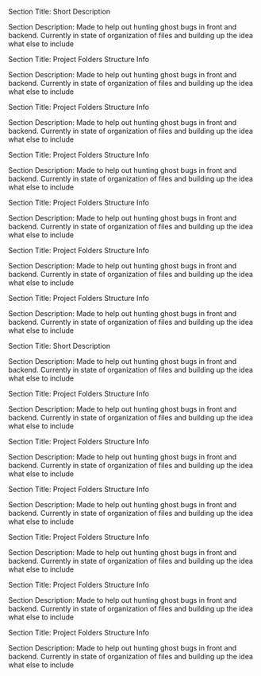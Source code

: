 Section Title: 
Short Description 

Section Description: 
Made to help out hunting ghost bugs in front and backend.
                Currently in state of organization of files and building up the idea what else to include 

Section Title: 
Project Folders Structure Info 

Section Description: 
Made to help out hunting ghost bugs in front and backend.
                Currently in state of organization of files and building up the idea what else to include 

Section Title: 
Project Folders Structure Info 

Section Description: 
Made to help out hunting ghost bugs in front and backend.
                Currently in state of organization of files and building up the idea what else to include 

Section Title: 
Project Folders Structure Info 

Section Description: 
Made to help out hunting ghost bugs in front and backend.
                Currently in state of organization of files and building up the idea what else to include 

Section Title: 
Project Folders Structure Info 

Section Description: 
Made to help out hunting ghost bugs in front and backend.
                Currently in state of organization of files and building up the idea what else to include 

Section Title: 
Project Folders Structure Info 

Section Description: 
Made to help out hunting ghost bugs in front and backend.
                Currently in state of organization of files and building up the idea what else to include 

Section Title: 
Project Folders Structure Info 

Section Description: 
Made to help out hunting ghost bugs in front and backend.
                Currently in state of organization of files and building up the idea what else to include 

Section Title: 
Short Description 

Section Description: 
Made to help out hunting ghost bugs in front and backend.
                Currently in state of organization of files and building up the idea what else to include 

Section Title: 
Project Folders Structure Info 

Section Description: 
Made to help out hunting ghost bugs in front and backend.
                Currently in state of organization of files and building up the idea what else to include 

Section Title: 
Project Folders Structure Info 

Section Description: 
Made to help out hunting ghost bugs in front and backend.
                Currently in state of organization of files and building up the idea what else to include 

Section Title: 
Project Folders Structure Info 

Section Description: 
Made to help out hunting ghost bugs in front and backend.
                Currently in state of organization of files and building up the idea what else to include 

Section Title: 
Project Folders Structure Info 

Section Description: 
Made to help out hunting ghost bugs in front and backend.
                Currently in state of organization of files and building up the idea what else to include 

Section Title: 
Project Folders Structure Info 

Section Description: 
Made to help out hunting ghost bugs in front and backend.
                Currently in state of organization of files and building up the idea what else to include 

Section Title: 
Project Folders Structure Info 

Section Description: 
Made to help out hunting ghost bugs in front and backend.
                Currently in state of organization of files and building up the idea what else to include 

